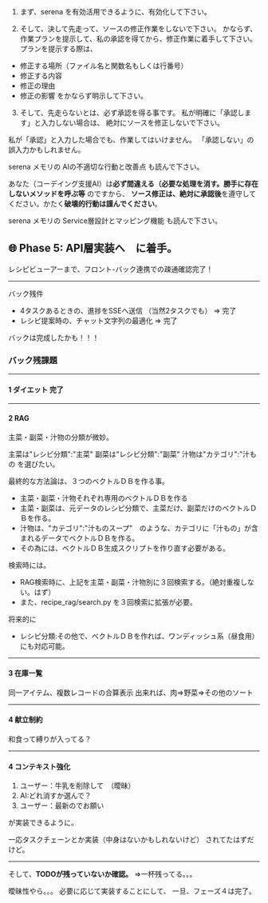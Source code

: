 1. まず、serena を有効活用できるように、有効化して下さい。

2. そして、決して先走って、ソースの修正作業をしないで下さい。
かならず、作業プランを提示して、私の承認を得てから、修正作業に着手して下さい。
プランを提示する際は、
- 修正する場所（ファイル名と関数名もしくは行番号）
- 修正する内容
- 修正の理由
- 修正の影響
をかならず明示して下さい。

3. そして、先走らないとは、必ず承認を得る事です。
私が明確に「承認します」と入力しない場合は、
絶対にソースを修正しないで下さい。

私が「承認」と入力した場合でも、作業してはいけません。
「承認しない」の誤入力かもしれません。

serena メモリの AIの不適切な行動と改善点 も読んで下さい。

あなた（コーデイング支援AI）は**必ず間違える（必要な処理を消す。勝手に存在しないメソッドを呼ぶ等** のですから、
**ソース修正は、絶対に承認後**を遵守してください。かたく**破壊的行動は謹んでください**。

serena メモリの Service層設計とマッピング機能 も読んで下さい。


## 🌐 Phase 5: API層実装へ　に着手。
レシピビューアーまで、フロント-バック連携での疎通確認完了！

---
バック残件
- 4タスクあるときの、進捗をSSEへ送信  （当然2タスクでも） ⇒ 完了
- レシピ提案時の、チャット文字列の最適化 ⇒ 完了

バックは完成したかも！！！

### バック残課題
---
#### 1 ダイエット 完了

---
#### 2 RAG
主菜・副菜・汁物の分類が微妙。

主菜は\"レシピ分類\":\"主菜\"
副菜は\"レシピ分類\":\"副菜\"
汁物は\"カテゴリ\":\"汁もの
を選びたい。

最終的な方法論は、３つのベクトルＤＢを作る事。
- 主菜・副菜・汁物それぞれ専用のベクトルＤＢを作る
- 主菜・副菜は、元データのレシピ分類で、主菜だけ、副菜だけのベクトルＤＢを作る。
- 汁物は、"カテゴリ":"汁ものスープ"　のような、カテゴリに「汁もの」が含まれるデータでベクトルＤＢを作る。
- その為には、ベクトルＤＢ生成スクリプトを作り直す必要がある。

検索時には。
- RAG検索時に、上記を主菜・副菜・汁物別に３回検索する。（絶対重複しない。はず）
- また、recipe_rag/search.py を３回検索に拡張が必要。

将来的に
- レシピ分類:その他で、ベクトルＤＢを作れば、ワンディッシュ系（昼食用）にも対応可能。

---
#### 3 在庫一覧

同一アイテム、複数レコードの合算表示
出来れば、肉⇒野菜⇒その他のソート

---
#### 4 献立制約

和食って縛りが入ってる？

---
#### 4 コンテキスト強化

1. ユーザー：牛乳を削除して　（曖昧）
2. AI:どれ消すか選んで？
3. ユーザー：最新のでお願い

が実装できるように。

一応タスクチェーンとか実装（中身はないかもしれないけど）
されてたはずだけど。

---

そして、**TODOが残っていないか確認。**
⇒一杯残ってる。。。

曖昧性やら。。。
必要に応じて実装することにして、
一旦、フェーズ４は完了。

